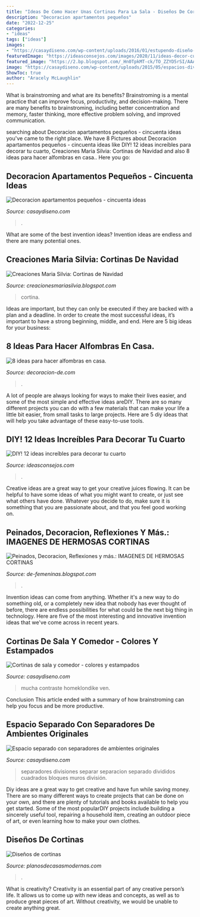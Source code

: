 ```yaml
---
title: "Ideas De Como Hacer Unas Cortinas Para La Sala - Diseños De Cortinas"
description: "Decoracion apartamentos pequeños"
date: "2022-12-25"
categories:
- "ideas"
tags: ["ideas"]
images:
- "https://casaydiseno.com/wp-content/uploads/2016/01/estupendo-diseño-decoración-moderna.jpg"
featuredImage: "https://ideasconsejos.com/images/2020/11/ideas-decor-cuarto-7.jpg"
featured_image: "https://2.bp.blogspot.com/_Hn0TpkMT-ck/TO_ZZYD5rSI/AAAAAAAAACA/FVOTz8iKya8/s1600/cortina+2.jpg"
image: "https://casaydiseno.com/wp-content/uploads/2015/05/espacios-divididos-paredes-cristal-ideas-preciosas-casa--720x480.jpg"
ShowToc: true
author: "Aracely McLaughlin"
---
```



What is brainstroming and what are its benefits?
Brainstroming is a mental practice that can improve focus, productivity, and decision-making. There are many benefits to brainstroming, including better concentration and memory, faster thinking, more effective problem solving, and improved communication.

	

		
searching about Decoracion apartamentos pequeños - cincuenta ideas you've came to the right place. We have 8 Pictures about Decoracion apartamentos pequeños - cincuenta ideas like DIY! 12 ideas increíbles para decorar tu cuarto, Creaciones Maria Silvia: Cortinas de Navidad and also 8 ideas para hacer alfombras en casa.. Here you go:
		
    
## Decoracion Apartamentos Pequeños - Cincuenta Ideas

<img loading=lazy src="https://casaydiseno.com/wp-content/uploads/2016/01/estupendo-diseño-decoración-moderna.jpg" onerror="this.onerror=null;this.src='https://tse4.mm.bing.net/th?id=OIP.sIlNQEAisOCuN9lClxnkkwHaE-&amp;pid=15.1';" alt="Decoracion apartamentos pequeños - cincuenta ideas">

_Source: casaydiseno.com_

>. 

	

What are some of the best invention ideas?
Invention ideas are endless and there are many potential ones.

    
## Creaciones Maria Silvia: Cortinas De Navidad

<img loading=lazy src="https://2.bp.blogspot.com/_Hn0TpkMT-ck/TO_ZZYD5rSI/AAAAAAAAACA/FVOTz8iKya8/s1600/cortina+2.jpg" onerror="this.onerror=null;this.src='https://tse1.mm.bing.net/th?id=OIP.YcjZzivMHa6XWUlu580ahwHaJ4&amp;pid=15.1';" alt="Creaciones Maria Silvia: Cortinas de Navidad">

_Source: creacionesmariasilvia.blogspot.com_

>cortina. 

	

Ideas are important, but they can only be executed if they are backed with a plan and a deadline. In order to create the most successful ideas, it’s important to have a strong beginning, middle, and end. Here are 5 big ideas for your business: 

    
## 8 Ideas Para Hacer Alfombras En Casa.

<img loading=lazy src="https://decoracion-de.com/wp-content/uploads/2017/07/alfombras.jpg" onerror="this.onerror=null;this.src='https://tse1.mm.bing.net/th?id=OIP.89RKFoSO6gYGbC7QvkzDegHaEK&amp;pid=15.1';" alt="8 ideas para hacer alfombras en casa.">

_Source: decoracion-de.com_

>. 

	

A lot of people are always looking for ways to make their lives easier, and some of the most simple and effective ideas areDIY. There are so many different projects you can do with a few materials that can make your life a little bit easier, from small tasks to large projects. Here are 5 diy ideas that will help you take advantage of these easy-to-use tools.

    
## DIY! 12 Ideas Increíbles Para Decorar Tu Cuarto

<img loading=lazy src="https://ideasconsejos.com/images/2020/11/ideas-decor-cuarto-7.jpg" onerror="this.onerror=null;this.src='https://tse1.mm.bing.net/th?id=OIP.vCVTVETLDnoa5CT6OhOlPAHaJ4&amp;pid=15.1';" alt="DIY! 12 ideas increíbles para decorar tu cuarto">

_Source: ideasconsejos.com_

>. 

	

Creative ideas are a great way to get your creative juices flowing. It can be helpful to have some ideas of what you might want to create, or just see what others have done. Whatever you decide to do, make sure it is something that you are passionate about, and that you feel good working on.

    
## Peinados, Decoracion, Reflexiones Y Más.: IMAGENES DE HERMOSAS CORTINAS

<img loading=lazy src="http://www.decorablog.com/wp-content/2012/11/Cortinas-navidenas-2.jpg" onerror="this.onerror=null;this.src='https://tse4.mm.bing.net/th?id=OIP.hHMcvM7slHa_7vo0D8ACsAHaEL&amp;pid=15.1';" alt="Peinados, Decoracion, Reflexiones y más.: IMAGENES DE HERMOSAS CORTINAS">

_Source: de-femeninas.blogspot.com_

>. 

	

Invention ideas can come from anything. Whether it's a new way to do something old, or a completely new idea that nobody has ever thought of before, there are endless possibilities for what could be the next big thing in technology. Here are five of the most interesting and innovative invention ideas that we've come across in recent years.

    
## Cortinas De Sala Y Comedor - Colores Y Estampados

<img loading=lazy src="https://casaydiseno.com/wp-content/uploads/2015/12/diseño-salon´cortinas-colores.jpg" onerror="this.onerror=null;this.src='https://tse3.mm.bing.net/th?id=OIP.RsPTMQ4rqSpvxGcU_2FgrgHaF7&amp;pid=15.1';" alt="Cortinas de sala y comedor - colores y estampados">

_Source: casaydiseno.com_

>mucha contraste homeklondike ven. 

	

Conclusion
This article ended with a summary of how brainstroming can help you focus and be more productive.

    
## Espacio Separado Con Separadores De Ambientes Originales

<img loading=lazy src="https://casaydiseno.com/wp-content/uploads/2015/05/espacios-divididos-paredes-cristal-ideas-preciosas-casa--720x480.jpg" onerror="this.onerror=null;this.src='https://tse4.mm.bing.net/th?id=OIP.lia3mHLVnv80nk9xpngpYQHaE8&amp;pid=15.1';" alt="Espacio separado con separadores de ambientes originales">

_Source: casaydiseno.com_

>separadores divisiones separar separacion separado divididos cuadrados bloques muros división. 

	

Diy ideas are a great way to get creative and have fun while saving money. There are so many different ways to create projects that can be done on your own, and there are plenty of tutorials and books available to help you get started. Some of the most popularDIY projects include building a sincerely useful tool, repairing a household item, creating an outdoor piece of art, or even learning how to make your own clothes.

    
## Diseños De Cortinas

<img loading=lazy src="http://planosdecasasmodernas.com/wp-content/uploads/2018/11/ver-cortinas-modernas.jpg" onerror="this.onerror=null;this.src='https://tse3.mm.bing.net/th?id=OIP.L4_ZE1bJmcze-fQWVZy6awHaEK&amp;pid=15.1';" alt="Diseños de cortinas">

_Source: planosdecasasmodernas.com_

>. 

	

What is creativity?
Creativity is an essential part of any creative person’s life. It allows us to come up with new ideas and concepts, as well as to produce great pieces of art. Without creativity, we would be unable to create anything great.

